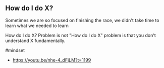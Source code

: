 ## How do I do X?
Sometimes we are so focused on finishing the race, we didn't take time to learn what we needed to learn

How do I do X? Problem is not "How do I do X" problem is that you don't understand X fundamentally.

#mindset

- https://youtu.be/nhe-4_dFjLM?t=1199


